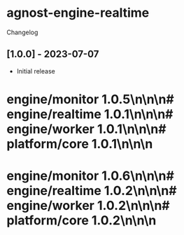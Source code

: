 # agnost-engine-realtime

Changelog

## [1.0.0] - 2023-07-07

- Initial release
# engine/monitor 1.0.5\n\n\n# engine/realtime 1.0.1\n\n\n# engine/worker 1.0.1\n\n\n# platform/core 1.0.1\n\n\n
# engine/monitor 1.0.6\n\n\n# engine/realtime 1.0.2\n\n\n# engine/worker 1.0.2\n\n\n# platform/core 1.0.2\n\n\n
